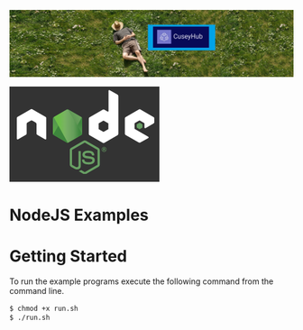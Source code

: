 ![CuseyHub](https://github.com/cusey/ImageForWiki/blob/master/Logos/CuseyHub_Banner_Small.jpg)

![NodeJs Logo](https://github.com/cusey/ImageForWiki/blob/master/Logos/NodeJS.PNG)

# NodeJS Examples

# Getting Started    
To run the example programs execute the following command from the command line.      

```
$ chmod +x run.sh
$ ./run.sh
```